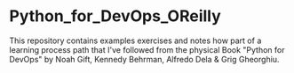 # Python_for_DevOps_OReilly
This repository contains examples exercises and notes how part of a  learning process path that I've followed from the physical Book "Python for DevOps" by Noah Gift, Kennedy Behrman, Alfredo Dela &amp; Grig Gheorghiu.
